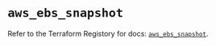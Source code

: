 # `aws_ebs_snapshot`

Refer to the Terraform Registory for docs: [`aws_ebs_snapshot`](https://www.terraform.io/docs/providers/aws/r/ebs_snapshot).
